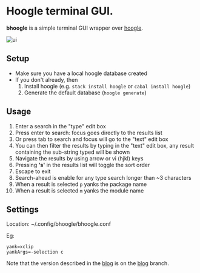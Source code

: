 # Hoogle terminal GUI.

**bhoogle** is a simple terminal GUI wrapper over [hoogle](https://hackage.haskell.org/package/hoogle). 


![ui](http://www.andrevdm.com/images/bhoogle.png)


## Setup
 - Make sure you have a local hoogle database created
 - If you don't already, then
   1. Install hoogle (e.g. ```stack install hoogle``` or ```cabal install hoogle```)
   1. Generate the default database (```hoogle generate```)

## Usage
 1. Enter a search in the "type" edit box
 1. Press enter to search: focus goes directly to the results list
 1. Or press tab to search and focus will go to the "text" edit box
 1. You can then filter the results by typing in the "text" edit box, any result containing the sub-string typed will be shown
 1. Navigate the results by using arrow or vi (hjkl) keys
 1. Pressing **'s'** in the results list will toggle the sort order
 1. Escape to exit
 1. Search-ahead is enable for any type search longer than ~3 characters
 1. When a result is selected `p` yanks the package name
 1. When a result is selected `m` yanks the module name


## Settings

Location: ~/.config/bhoogle/bhoogle.conf 

Eg:

    yank=xclip
    yankArgs=-selection c


Note that the version described in the [blog](http://www.andrevdm.com/posts/2018-01-15-bhoogle.html) is on the [blog](https://github.com/andrevdm/bhoogle/tree/blog) branch.
